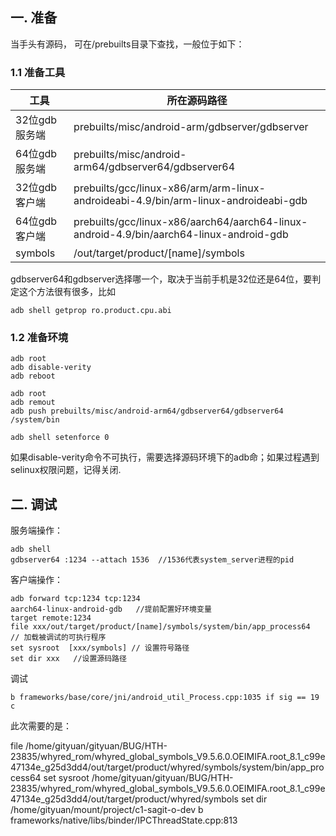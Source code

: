 
## 一. 准备

当手头有源码， 可在/prebuilts目录下查找，一般位于如下：

### 1.1 准备工具

|工具|所在源码路径|
|---|---|
|32位gdb服务端|prebuilts/misc/android-arm/gdbserver/gdbserver|
|64位gdb服务端|prebuilts/misc/android-arm64/gdbserver64/gdbserver64|
|32位gdb客户端|prebuilts/gcc/linux-x86/arm/arm-linux-androideabi-4.9/bin/arm-linux-androideabi-gdb|
|64位gdb客户端|prebuilts/gcc/linux-x86/aarch64/aarch64-linux-android-4.9/bin/aarch64-linux-android-gdb|
|symbols|/out/target/product/[name]/symbols|

gdbserver64和gdbserver选择哪一个，取决于当前手机是32位还是64位，要判定这个方法很有很多，比如

    adb shell getprop ro.product.cpu.abi


### 1.2 准备环境

    adb root
    adb disable-verity          
    adb reboot

    adb root
    adb remout
    adb push prebuilts/misc/android-arm64/gdbserver64/gdbserver64 /system/bin

    adb shell setenforce 0


如果disable-verity命令不可执行，需要选择源码环境下的adb命；如果过程遇到selinux权限问题，记得关闭.

## 二. 调试

服务端操作：

    adb shell
    gdbserver64 :1234 --attach 1536  //1536代表system_server进程的pid


客户端操作：

    adb forward tcp:1234 tcp:1234
    aarch64-linux-android-gdb   //提前配置好环境变量
    target remote:1234
    file xxx/out/target/product/[name]/symbols/system/bin/app_process64  // 加载被调试的可执行程序
    set sysroot  [xxx/symbols] // 设置符号路径
    set dir xxx   //设置源码路径

调试

    b frameworks/base/core/jni/android_util_Process.cpp:1035 if sig == 19
    c


此次需要的是：

file /home/gityuan/gityuan/BUG/HTH-23835/whyred_rom/whyred_global_symbols_V9.5.6.0.OEIMIFA.root_8.1_c99e47134e_g25d3dd4/out/target/product/whyred/symbols/system/bin/app_process64
set sysroot  /home/gityuan/gityuan/BUG/HTH-23835/whyred_rom/whyred_global_symbols_V9.5.6.0.OEIMIFA.root_8.1_c99e47134e_g25d3dd4/out/target/product/whyred/symbols
set dir /home/gityuan/mount/project/c1-sagit-o-dev
 b frameworks/native/libs/binder/IPCThreadState.cpp:813
